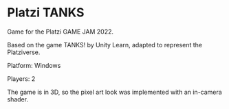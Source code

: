 # Platzi TANKS
Game for the Platzi GAME JAM 2022.

Based on the game TANKS! by Unity Learn, adapted to represent the Platziverse.

Platform: Windows

Players: 2

The game is in 3D, so the pixel art look was implemented with an in-camera shader.
